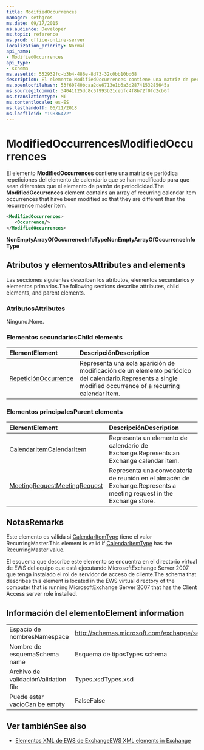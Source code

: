 ```yaml
---
title: ModifiedOccurrences
manager: sethgros
ms.date: 09/17/2015
ms.audience: Developer
ms.topic: reference
ms.prod: office-online-server
localization_priority: Normal
api_name:
- ModifiedOccurrences
api_type:
- schema
ms.assetid: 552932fc-b3b4-486e-8d73-32c0bb10bd68
description: El elemento ModifiedOccurrences contiene una matriz de periódica repeticiones del elemento de calendario que se han modificado para que sean diferentes que el elemento de patrón de periodicidad.
ms.openlocfilehash: 53f60740bcaa2de6713e1b6a3d2874153285645a
ms.sourcegitcommit: 34041125dc8c5f993b21cebfc4f8b72f0fd2cb6f
ms.translationtype: MT
ms.contentlocale: es-ES
ms.lasthandoff: 06/11/2018
ms.locfileid: "19836472"
---
```

# <a name="modifiedoccurrences"></a><span data-ttu-id="27193-103">ModifiedOccurrences</span><span class="sxs-lookup"><span data-stu-id="27193-103">ModifiedOccurrences</span></span>

<span data-ttu-id="27193-104">El elemento **ModifiedOccurrences** contiene una matriz de periódica repeticiones del elemento de calendario que se han modificado para que sean diferentes que el elemento de patrón de periodicidad.</span><span class="sxs-lookup"><span data-stu-id="27193-104">The **ModifiedOccurrences** element contains an array of recurring calendar item occurrences that have been modified so that they are different than the recurrence master item.</span></span> 
  
```xml
<ModifiedOccurrences>
   <Occurrence/>
</ModifiedOccurrences>
```

 <span data-ttu-id="27193-105">**NonEmptyArrayOfOccurrenceInfoType**</span><span class="sxs-lookup"><span data-stu-id="27193-105">**NonEmptyArrayOfOccurrenceInfoType**</span></span>
## <a name="attributes-and-elements"></a><span data-ttu-id="27193-106">Atributos y elementos</span><span class="sxs-lookup"><span data-stu-id="27193-106">Attributes and elements</span></span>

<span data-ttu-id="27193-107">Las secciones siguientes describen los atributos, elementos secundarios y elementos primarios.</span><span class="sxs-lookup"><span data-stu-id="27193-107">The following sections describe attributes, child elements, and parent elements.</span></span>
  
### <a name="attributes"></a><span data-ttu-id="27193-108">Atributos</span><span class="sxs-lookup"><span data-stu-id="27193-108">Attributes</span></span>

<span data-ttu-id="27193-109">Ninguno.</span><span class="sxs-lookup"><span data-stu-id="27193-109">None.</span></span>
  
### <a name="child-elements"></a><span data-ttu-id="27193-110">Elementos secundarios</span><span class="sxs-lookup"><span data-stu-id="27193-110">Child elements</span></span>

|<span data-ttu-id="27193-111">**Element**</span><span class="sxs-lookup"><span data-stu-id="27193-111">**Element**</span></span>|<span data-ttu-id="27193-112">**Descripción**</span><span class="sxs-lookup"><span data-stu-id="27193-112">**Description**</span></span>|
|:-----|:-----|
|[<span data-ttu-id="27193-113">Repetición</span><span class="sxs-lookup"><span data-stu-id="27193-113">Occurrence</span></span>](occurrence.md) <br/> |<span data-ttu-id="27193-114">Representa una sola aparición de modificación de un elemento periódico del calendario.</span><span class="sxs-lookup"><span data-stu-id="27193-114">Represents a single modified occurrence of a recurring calendar item.</span></span>  <br/> |
   
### <a name="parent-elements"></a><span data-ttu-id="27193-115">Elementos principales</span><span class="sxs-lookup"><span data-stu-id="27193-115">Parent elements</span></span>

|<span data-ttu-id="27193-116">**Element**</span><span class="sxs-lookup"><span data-stu-id="27193-116">**Element**</span></span>|<span data-ttu-id="27193-117">**Descripción**</span><span class="sxs-lookup"><span data-stu-id="27193-117">**Description**</span></span>|
|:-----|:-----|
|[<span data-ttu-id="27193-118">CalendarItem</span><span class="sxs-lookup"><span data-stu-id="27193-118">CalendarItem</span></span>](calendaritem.md) <br/> |<span data-ttu-id="27193-119">Representa un elemento de calendario de Exchange.</span><span class="sxs-lookup"><span data-stu-id="27193-119">Represents an Exchange calendar item.</span></span>  <br/> |
|[<span data-ttu-id="27193-120">MeetingRequest</span><span class="sxs-lookup"><span data-stu-id="27193-120">MeetingRequest</span></span>](meetingrequest.md) <br/> |<span data-ttu-id="27193-121">Representa una convocatoria de reunión en el almacén de Exchange.</span><span class="sxs-lookup"><span data-stu-id="27193-121">Represents a meeting request in the Exchange store.</span></span>  <br/> |
   
## <a name="remarks"></a><span data-ttu-id="27193-122">Notas</span><span class="sxs-lookup"><span data-stu-id="27193-122">Remarks</span></span>

<span data-ttu-id="27193-123">Este elemento es válida si [CalendarItemType](calendaritemtype.md) tiene el valor RecurringMaster.</span><span class="sxs-lookup"><span data-stu-id="27193-123">This element is valid if [CalendarItemType](calendaritemtype.md) has the RecurringMaster value.</span></span> 
  
<span data-ttu-id="27193-124">El esquema que describe este elemento se encuentra en el directorio virtual de EWS del equipo que está ejecutando MicrosoftExchange Server 2007 que tenga instalado el rol de servidor de acceso de cliente.</span><span class="sxs-lookup"><span data-stu-id="27193-124">The schema that describes this element is located in the EWS virtual directory of the computer that is running MicrosoftExchange Server 2007 that has the Client Access server role installed.</span></span>
  
## <a name="element-information"></a><span data-ttu-id="27193-125">Información del elemento</span><span class="sxs-lookup"><span data-stu-id="27193-125">Element information</span></span>

|||
|:-----|:-----|
|<span data-ttu-id="27193-126">Espacio de nombres</span><span class="sxs-lookup"><span data-stu-id="27193-126">Namespace</span></span>  <br/> |http://schemas.microsoft.com/exchange/services/2006/types  <br/> |
|<span data-ttu-id="27193-127">Nombre de esquema</span><span class="sxs-lookup"><span data-stu-id="27193-127">Schema name</span></span>  <br/> |<span data-ttu-id="27193-128">Esquema de tipos</span><span class="sxs-lookup"><span data-stu-id="27193-128">Types schema</span></span>  <br/> |
|<span data-ttu-id="27193-129">Archivo de validación</span><span class="sxs-lookup"><span data-stu-id="27193-129">Validation file</span></span>  <br/> |<span data-ttu-id="27193-130">Types.xsd</span><span class="sxs-lookup"><span data-stu-id="27193-130">Types.xsd</span></span>  <br/> |
|<span data-ttu-id="27193-131">Puede estar vacío</span><span class="sxs-lookup"><span data-stu-id="27193-131">Can be empty</span></span>  <br/> |<span data-ttu-id="27193-132">False</span><span class="sxs-lookup"><span data-stu-id="27193-132">False</span></span>  <br/> |
   
## <a name="see-also"></a><span data-ttu-id="27193-133">Ver también</span><span class="sxs-lookup"><span data-stu-id="27193-133">See also</span></span>



- [<span data-ttu-id="27193-134">Elementos XML de EWS de Exchange</span><span class="sxs-lookup"><span data-stu-id="27193-134">EWS XML elements in Exchange</span></span>](ews-xml-elements-in-exchange.md)

